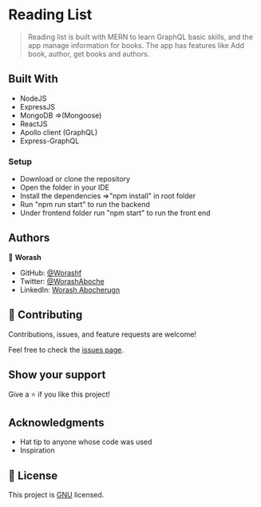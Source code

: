 # Reading List
> Reading list is built with MERN to learn GraphQL basic skills, and the app manage information for books. The  app  has features like Add book, author, get books and authors.


## Built With

- NodeJS
- ExpressJS
- MongoDB =>(Mongoose)
- ReactJS
- Apollo client (GraphQL)
- Express-GraphQL

### Setup

- Download or clone the repository
- Open the folder in your IDE
- Install the dependencies =>"npm install"  in root folder 
- Run "npm run start" to run the backend
- Under frontend folder run  "npm start" to run the front end


## Authors

👤 **Worash**

- GitHub: [@Worashf](https://github.com/worashf)
- Twitter: [@WorashAboche](https://twitter.com/WorashAboche)
- LinkedIn: [Worash Abocherugn](https://www.linkedin.com/in/worash-abocherugn-a02219154/)

## 🤝 Contributing

Contributions, issues, and feature requests are welcome!

Feel free to check the [issues page](../../issues/).

## Show your support

Give a ⭐️ if you like this project!

## Acknowledgments

- Hat tip to anyone whose code was used
- Inspiration

## 📝 License

This project is [GNU](./MIT.md) licensed.
